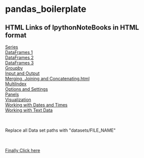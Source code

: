 # pandas_boilerplate

<h2>HTML Links of IpythonNoteBooks in HTML format</h2>
<p><a href="https://srisatyalokesh.github.io/pandas_boilerplate/Series.html">Series</a> <br>
  <a href="https://srisatyalokesh.github.io/pandas_boilerplate/DataFrames1.html">DataFrames 1</a> <br>
  <a href="https://srisatyalokesh.github.io/pandas_boilerplate/DataFrames%202.html">DataFrames 2</a> <br>
  <a href="https://srisatyalokesh.github.io/pandas_boilerplate/DataFrames%203.html">DataFrames 3</a> <br>
  <a href="https://srisatyalokesh.github.io/pandas_boilerplate/Groupby.html">Groupby</a> <br>
  <a href="/Input%20and%20Output.html">Input and Output</a> <br>
  <a href="https://srisatyalokesh.github.io/pandas_boilerplate/Merging,%20Joining%20and%20Concatenating.html">Merging, Joining and Concatenating.html</a> <br>
  <a href="https://srisatyalokesh.github.io/pandas_boilerplate/MultiIndex.html">MultiIndex</a>  <br>
   <a href="https://srisatyalokesh.github.io/pandas_boilerplate/Options%20and%20Settings.html">Options and Settings</a> <br>
    <a href="https://srisatyalokesh.github.io/pandas_boilerplate/Panels.html">Panels</a> <br>
    <a href="https://srisatyalokesh.github.io/pandas_boilerplate/Visualization.html">Visualization</a> <br>
      <a href="https://srisatyalokesh.github.io/pandas_boilerplate/Working%20with%20Dates%20and%20Times.html">Working with Dates and Times</a> <br>
      <a href="https://srisatyalokesh.github.io/pandas_boilerplate/Working%20with%20Text%20Data.html">Working with Text Data</a> <br>
  <br>
  <br>
  <P> Replace all Data set paths with "datasets/FILE_NAME" </p>
 <br>
  <br>
      <a href="/">Finally Click here</a> <br>
  </p>
